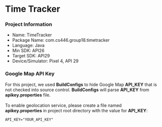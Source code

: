 # Time Tracker

### Project Information
* Name: TimeTracker
* Package Name: com.cs446.group18.timetracker
* Language: Java
* Min SDK: API26
* Target SDK: API29
* Device/Simulator: Pixel 4, API 29

### Google Map API Key
For this project, we used **BuildConfigs** to hide Google Map **API_KEY** that is not checked into source control. **BuildConfigs** will parse **API_KEY** from **apikey.properties** file.<br /><br />
To enable geolocation service, please create a file named **apikey.properties** in project root directory with the value for **API_KEY**:
```
API_KEY="YOUR_API_KEY"
```
